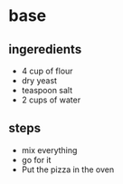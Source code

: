 # base

## ingeredients 

- 4 cup of flour
- dry yeast 
- teaspoon salt
- 2 cups of water

## steps

- mix everything
- go for it
- Put the pizza in the oven